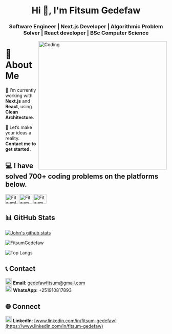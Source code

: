 <h1 align="center">Hi 👋, I'm Fitsum Gedefaw</h1>
<h3 align="center">Software Engineer | Next.js Developer | Algorithmic Problem Solver | React developer | BSc Computer Science </h3>
<img align="right" alt="Coding" width="400" src ="https://cdn.dribbble.com/users/1162077/screenshots/3848914/programmer.gif"/>

# 🚀 About Me

🌱 I’m currently working with **Next.js** and **React**, using **Clean Architecture**.

💬 Let’s make your ideas a reality. **Contact me to get started.**

## 💻 I have solved 700+ coding problems on the platforms below.
<p align="left">

  <a href="https://leetcode.com/u/FitsG/" target="blank"><img align="center" src="https://raw.githubusercontent.com/rahuldkjain/github-profile-readme-generator/master/src/images/icons/Social/leet-code.svg" alt="FitsumLeetcode" height="30" width="40" /></a>
  <a href="https://codeforces.com/profile/reevo12" target="blank"><img align="center" src="https://raw.githubusercontent.com/rahuldkjain/github-profile-readme-generator/master/src/images/icons/Social/codeforces.svg" alt="FitsumCodeforces" height="30" width="40" /></a>
   <a href="https://www.hackerrank.com/profile/gedefawfitsum" target="blank"><img align="center" src="https://raw.githubusercontent.com/rahuldkjain/github-profile-readme-generator/master/src/images/icons/Social/hackerrank.svg" alt="FitsumHackerrank" height="30" width="40" /></a>

</p>

## 📊 GitHub Stats

 [![John's github stats](https://bad-apple-github-readme.vercel.app/api?username=FitsumGedefaw&show_icons=true&count_private=true&line_height=20&icon_color=00b3ff&theme=blue-green&title_color=00b3ff)](#)
<p><img align="center" src="https://github-readme-streak-stats.herokuapp.com/?user=FitsumGedefaw&" alt="FitsumGedefaw" /></p>

<!-- If you want to include top languages -->
![Top Langs](https://github-readme-stats.vercel.app/api/top-langs/?username=FitsumGedefaw&layout=compact&theme=default)

## 📞 Contact

 <img src="https://img.icons8.com/fluent/24/000000/gmail.png" alt="Gmail" width="20"/> **Email**: gedefawfitsum@gmail.com  
 <img src="https://img.icons8.com/fluent/24/000000/whatsapp.png" alt="WhatsApp" width="20"/> **WhatsApp**: +251910817893

## 🌐 Connect

 <img src="https://img.icons8.com/fluent/24/000000/linkedin.png" alt="LinkedIn" width="20"/> **LinkedIn**: [www.linkedin.com/in/fitsum-gedefaw](https://www.linkedin.com/in/fitsum-gedefaw)
<!--
**FitsumGedefaw/FitsumGedefaw** is a ✨ _special_ ✨ repository because its `README.md` (this file) appears on your GitHub profile.

Here are some ideas to get you started:

- 🔭 I’m currently working on ...
- 🌱 I’m currently learning ...
- 👯 I’m looking to collaborate on ...
- 🤔 I’m looking for help with ...
- 💬 Ask me about ...
- 📫 How to reach me: ...
- 😄 Pronouns: ...
- ⚡ Fun fact: ...
-->
